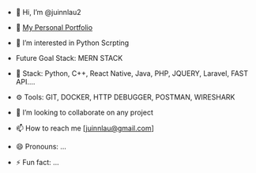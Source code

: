 - 👋 Hi, I’m @juinnlau2
- 👋 [My Personal Portfolio](https://www.growtopiagame.online/)
- 👀 I’m interested in Python Scrpting
- Future Goal Stack: MERN STACK
- 🌱 Stack: Python, C++, React Native, Java, PHP, JQUERY, Laravel, FAST API....
- ⚙️ Tools: GIT, DOCKER, HTTP DEBUGGER, POSTMAN, WIRESHARK

- 💞️ I’m looking to collaborate on any project
- 📫 How to reach me [juinnlau@gmail.com]
- 😄 Pronouns: ...
- ⚡ Fun fact: ...

<!---
juinnlau2/juinnlau2 is a ✨ special ✨ repository because its `README.md` (this file) appears on your GitHub profile.
You can click the Preview link to take a look at your changes.
--->
